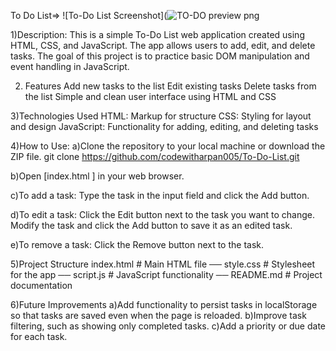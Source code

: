 To Do List=>
![To-Do List Screenshot](![TO-DO preview png](https://github.com/user-attachments/assets/d567d9c2-168c-465b-a391-20c6a2b05ae7)

1)Description: 
This is a simple To-Do List web application created using HTML, CSS, and JavaScript. The app allows users to add, edit, and delete tasks.
The goal of this project is to practice basic DOM manipulation and event handling in JavaScript.

2) Features
Add new tasks to the list
Edit existing tasks
Delete tasks from the list
Simple and clean user interface using HTML and CSS

3)Technologies Used
HTML: Markup for structure
CSS: Styling for layout and design
JavaScript: Functionality for adding, editing, and deleting tasks

4)How to Use:
a)Clone the repository to your local machine or download the ZIP file.
git clone https://github.com/codewitharpan005/To-Do-List.git

b)Open [index.html ] in your web browser.

c)To add a task:
Type the task in the input field and click the Add button.

d)To edit a task:
Click the Edit button next to the task you want to change.
Modify the task and click the Add button to save it as an edited task.

e)To remove a task:
Click the Remove button next to the task.

5)Project Structure
 index.html          # Main HTML file
── style.css           # Stylesheet for the app
── script.js           # JavaScript functionality
── README.md           # Project documentation

6)Future Improvements
a)Add functionality to persist tasks in localStorage so that tasks are saved even when the page is reloaded.
b)Improve task filtering, such as showing only completed tasks.
c)Add a priority or due date for each task.



